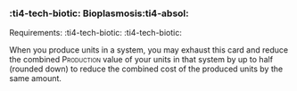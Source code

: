 ### :ti4-tech-biotic: **Bioplasmosis**:ti4-absol:

Requirements: :ti4-tech-biotic: :ti4-tech-biotic:

When you produce units in a system, you may exhaust this card and reduce the combined <span style="font-variant:small-caps;">Production</span> value of your units in that system by up to half (rounded down) to reduce the combined cost of the produced units by the same amount.
